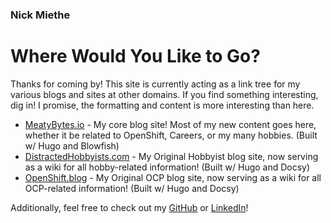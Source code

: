 ### Nick Miethe

# [](#header-1)Where Would You Like to Go?

Thanks for coming by! This site is currently acting as a link tree for my various blogs and sites at other domains. If you find something interesting, dig in! I promise, the formatting and content is more interesting than here.

* [MeatyBytes.io](https://meatybytes.io) - My core blog site! Most of my new content goes here, whether it be related to OpenShift, Careers, or my many hobbies. (Built w/ Hugo and Blowfish)
* [DistractedHobbyists.com](https://DistractedHobbyists.com) - My Original Hobbyist blog site, now serving as a wiki for all hobby-related information! (Built w/ Hugo and Docsy)
* [OpenShift.blog](https://openshift.blog/) - My Original OCP blog site, now serving as a wiki for all OCP-related information! (Built w/ Hugo and Docsy)

Additionally, feel free to check out my [GitHub](https://github.com/miethe) or [LinkedIn](https://www.linkedin.com/in/miethe/)!
